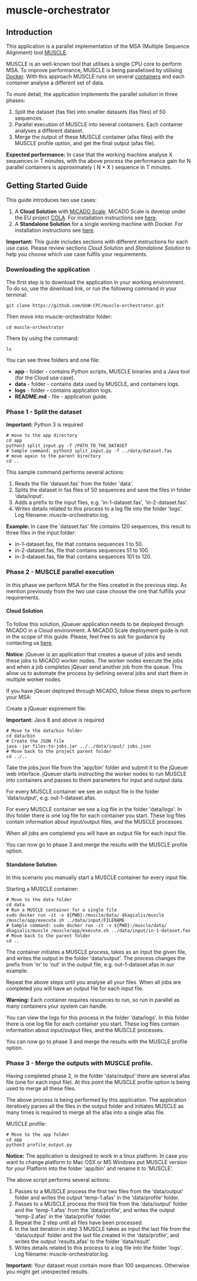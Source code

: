 # muscle-orchestrator

## Introduction
This application is a parallel implementation of the MSA (Multiple Sequence Alignment) tool [MUSCLE](https://www.drive5.com/muscle/).

MUSCLE is an well-known tool that utilises a single CPU core to perform MSA. To improve performance, MUSCLE is being parallelised by utilising [Docker](https://www.docker.com/).
With this approach MUSCLE runs on several [containers](https://www.docker.com/resources/what-container) and each container analyse a different set of data.

To more detail, the application implements the parallel solution in three phases:
1. Split the dataset (fas file) into smaller datasets (fas files) of 50 sequences.
2. Parallel execution of MUSCLE into several containers. Each container analyses a different dataset.
3. Merge the output of these MUSCLE container (afas files) with the MUSCLE profile option, and get the final output (afas file).

__Expected performance:__
In case that the working machine analyse X sequences in T minutes, with the above process the performance gain for N parallel containers is approximately ( N * X ) sequence in T minutes.

## Getting Started Guide

This guide introduces two use cases:
1. A __Cloud Solution__ with [MiCADO Scale](https://micado-scale.eu/). MiCADO Scale is develop under the EU project [COLA](https://project-cola.eu/). For installation instructions see [here](https://micado-scale.readthedocs.io/en/latest/).
2. A __Standalone Solution__ for a single working machine with Docker. For installation instructions see [here](https://docs.docker.com/get-docker/).

__Important:__ This guide includes sections with different instructions for each use case. Please review sections _Cloud Solution_ and _Standalone Solution_ to help you choose which use case fulfils your requirements.


### Downloading the application
The first step is to download the application in your working environment.
To do so, use the download link, or run the following command in your terminal:
 ```
git clone https://github.com/UoW-CPC/muscle-orchestrator.git
 ```

Then move into muscle-orchestrator folder:
 ```
cd muscle-orchestrator
 ```

There by using the command:
 ```
ls
 ```
You can see three folders and one file:
* __app__ - folder - contains Python scripts, MUSCLE binaries and a Java tool (for the Cloud use case).
* __data__ - folder - contains data used by MUSCLE, and containers logs.
* __logs__ - folder - contains application logs.
* __README.md__ - file - application guide.


### Phase 1 - Split the dataset

 __Important:__ Python 3 is required

 ```
 # move to the app directory
 cd app
 python3 split_input.py -f /PATH_TO_THE_DATASET
 # Sample command: python3 split_input.py -f ../data/dataset.fas
 # move again to the parent directory
 cd ..
 ```
 This sample command performs several actions:
 1. Reads the file 'dataset.fas' from the folder 'data'.
 2. Splits the dataset in fas files of 50 sequences and save the files in folder 'data/input'.
 3. Adds a prefix to the input files, e.g. 'in-1-dataset.fas', 'in-2-dataset.fas'.
 4. Writes details related to this process to a log file into the folder 'logs'. Log filename: muscle-orchestrator.log.

 __Example:__ In case the 'dataset.fas' file contains 120 sequences, this result to three files in the input folder:
 * in-1-dataset.fas, file that contains sequences 1 to 50.
 * in-2-dataset.fas, file that contains sequences 51 to 100.
 * in-3-dataset.fas, file that contains sequences 101 to 120.


 ### Phase 2 - MUSCLE parallel execution

In this phase we perform MSA for the files created in the previous step. As mention previously from the two use case choose the one that fulfills your requirements.

#### Cloud Solution

To follow this solution, jQueuer application needs to be deployed through MiCADO in a Cloud environment.
A MiCADO Scale deployment guide is not in the scope of this guide. Please, feel free to ask for guidance by contacting us [here](https://micado-scale.eu/contact/).

__Notice__: jQueuer is an application that creates a queue of jobs and sends these jobs to MiCADO worker nodes. The worker nodes execute the jobs and when a job completes jQeuer send another job from the queue.
This allow us to automate the process by defining several jobs and start them in multiple worker nodes.

If you have jQeuer deployed through MiCADO, follow these steps to perform your MSA:

Create a jQueuer expirement file:

__Important:__ Java 8 and above is required

 ```
 # Move to the data/bin folder
 cd data/bin
 # Create the JSON file
java -jar files-to-jobs.jar ../../data/input/ jobs.json
 # Move back to the project parent folder
 cd ../..
 ```
Take the jobs.json file from the 'app/bin' folder and submit it to the jQueuer web interface.
jQueuer starts instructing the worker nodes to run MUSCLE into containers and passes to them parameters for input and output data.

For every MUSCLE container we see an output file in the folder 'data/output', e.g. out-1-dataset.afas.

For every MUSCLE container we see a log file in the folder 'data/logs'. In this folder there is one log file for each container you start. These log files contain information about input/output files, and the MUSCLE processes.

When all jobs are completed you will have an output file for each input file.

You can now go to phase 3 and merge the results with the MUSCLE profile option.

#### Standalone Solution

In this scenario you manually start a MUSCLE container for every input file.

Starting a MUSCLE container:

 ```
 # Move to the data folder
 cd data
 # Run a MUSCLE container for a single file
 sudo docker run -it -v ${PWD}:/muscle/data/ dkagialis/muscle /muscle/app/execute.sh ../data/input/FILENAME
 # Sample command: sudo docker run -it -v ${PWD}:/muscle/data/ dkagialis/muscle /muscle/app/execute.sh ../data/input/in-1-dataset.fas
 # Move back to the parent folder
 cd ..
 ```

 The container initiates a MUSCLE process, takes as an input the given file, and writes the output in the folder 'data/output'. The process changes the prefix from 'in' to 'out' in the output file, e.g. out-1-dataset.afas in our example.

 Repeat the above steps until you analyse all your files. When all jobs are completed you will have an output file for each input file.

__Warning:__ Each container requires resources to run, so run in parallel as many containers your system can handle.

You can view the logs for this process in the folder 'data/logs'. In this folder there is one log file for each container you start. These log files contain information about input/output files, and the MUSCLE processes.

You can now go to phase 3 and merge the results with the MUSCLE profile option.

### Phase 3 - Merge the outputs with MUSCLE profile.

Having completed phase 2, in the folder 'data/output' there are several afas file (one for each input file). At this point the MUSCLE profile option is being used to merge all these files.

The above process is being performed by this application. The application iteratively parses all the files in the output folder and initiates MUSCLE as many times is required to merge all the afas into a single afas file.

MUSCLE profile:

 ```
 # Move to the app folder
 cd app
python3 profile_output.py
 ```
__Notice:__ The application is designed to work in a linux platform. In case you want to change platform to Mac OSX or MS Windows put MUSCLE version for your Platform into the folder 'app/bin' and rename it to 'MUSCLE'.

 The above script performs several actions:
 1. Passes to a MUSCLE process the first two files from the 'data/output' folder and writes the output 'temp-1.afas' in the 'data/profile' folder.
 2. Passes to a MUSCLE process the third file from the 'data/output' folder and the 'temp-1.afas' from the 'data/profile', and writes the output 'temp-2.afas' in the 'data/profile' folder.
 3. Repeat the 2 step until all files have been processed.
 4. In the last iteration in step 3 MUSCLE takes as input the last file from the 'data/output' folder and the last file created in the 'data/profile', and writes the output 'results.afas' to the folder 'data/result'.
 5. Writes details related to this process to a log file into the folder 'logs'. Log filename: muscle-orchestrator.log.

 __Important:__ Your dataset must contain more than 100 sequences. Otherwise you might get unexpected results.


